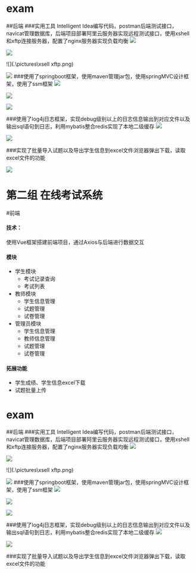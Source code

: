 # exam
##后端
###实用工具 Intelligent Idea编写代码，postman后端测试接口，navicat管理数据库，后端项目部署阿里云服务器实现远程测试接口，使用xshell和xftp连接服务器，配置了nginx服务器实现负载均衡
![](.\pictures\postman.png)

![](.\pictures\数据库.png)

![](.\pictures\xsell xftp.png)

![](.\pictures\服务器截图.png)
###使用了springboot框架，使用maven管理jar包，使用springMVC设计框架，使用了ssm框架
![](.\pictures\项目结构.png)

![](.\pictures\maven.png)

![](.\pictures\mybatis.png)

###使用了log4j日志框架，实现debug级别以上的日志信息输出到对应文件以及输出sql语句到日志，利用mybatis整合redis实现了本地二级缓存
![](.\pictures\redis.png)

![](.\pictures\测试记录.png)

###实现了批量导入试题以及导出学生信息到excel文件浏览器弹出下载，读取excel文件的功能

![](.\pictures\excel.png)
# 第二组 在线考试系统

#前端

#### 技术：
使用Vue框架搭建前端项目，通过Axios与后端进行数据交互

#### 模块
+ 学生模块
	+ 考试记录查询
    + 考试列表
+ 教师模块
    + 学生信息管理
    + 试题管理
    + 试卷管理
+ 管理员模块
    * 学生信息管理
    * 教师信息管理
    * 试题管理
    * 试卷管理

#### 拓展功能

+ 学生成绩、学生信息excel下载
+ 试题批量上传

# exam
##后端
###实用工具 Intelligent Idea编写代码，postman后端测试接口，navicat管理数据库，后端项目部署阿里云服务器实现远程测试接口，使用xshell和xftp连接服务器，配置了nginx服务器实现负载均衡
![](.\pictures\postman.png)

![](.\pictures\数据库.png)

![](.\pictures\xsell xftp.png)

![](.\pictures\服务器截图.png)
###使用了springboot框架，使用maven管理jar包，使用springMVC设计框架，使用了ssm框架
![](.\pictures\项目结构.png)

![](.\pictures\maven.png)

![](.\pictures\mybatis.png)

###使用了log4j日志框架，实现debug级别以上的日志信息输出到对应文件以及输出sql语句到日志，利用mybatis整合redis实现了本地二级缓存
![](.\pictures\redis.png)

![](.\pictures\测试记录.png)

###实现了批量导入试题以及导出学生信息到excel文件浏览器弹出下载，读取excel文件的功能


